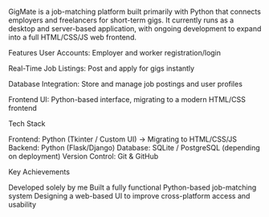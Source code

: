 GigMate is a job-matching platform built primarily with Python that connects employers and freelancers for short-term gigs. It currently runs as a desktop and server-based application, with ongoing development to expand into a full HTML/CSS/JS web frontend.

Features
User Accounts: Employer and worker registration/login

Real-Time Job Listings: Post and apply for gigs instantly

Database Integration: Store and manage job postings and user profiles

Frontend UI: Python-based interface, migrating to a modern HTML/CSS frontend

Tech Stack

Frontend: Python (Tkinter / Custom UI) → Migrating to HTML/CSS/JS
Backend: Python (Flask/Django)
Database: SQLite / PostgreSQL (depending on deployment)
Version Control: Git & GitHub


Key Achievements

Developed solely by me
Built a fully functional Python-based job-matching system
Designing a web-based UI to improve cross-platform access and usability
